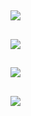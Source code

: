 ![](https://res.cloudinary.com/dcqf82eor/image/upload/v1756364830/wuotyjm4aorzzltg3nbm.png)
---

![](https://res.cloudinary.com/dcqf82eor/image/upload/v1756365054/gnrh9wtnhxom8o6b2bl5.png)
---
![](https://res.cloudinary.com/dcqf82eor/image/upload/v1756365257/jnuajegsn9oielik4php.png)
---
![](https://res.cloudinary.com/dcqf82eor/image/upload/v1756366169/axewlpnonkvnceezojmj.png)
---